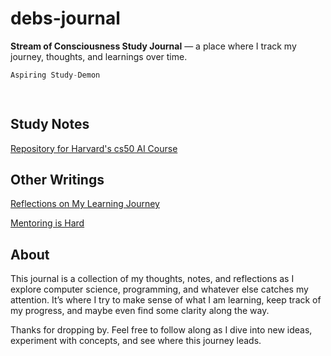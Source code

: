 # debs-journal
**Stream of Consciousness Study Journal** — a place where I track my journey, thoughts, and learnings over time.


```cpp
Aspiring Study-Demon

    
```

## Study Notes

[Repository for  Harvard's cs50 AI Course](https://debamitra.github.io/cs50-ai-journal/)


## Other Writings

[Reflections on My Learning Journey](https://debamitra.github.io/debs-journal/some-notes-ongoing-learning-journey.html)

[Mentoring is Hard](https://debamitra.github.io/debs-journal/mentoring-is-hard.html)




## About

This journal is a collection of my thoughts, notes, and reflections as I explore computer science, programming, and whatever else catches my attention. It’s where I try to make sense of what I am learning, keep track of my progress, and maybe even find some clarity along the way.

Thanks for dropping by. Feel free to follow along as I dive into new ideas, experiment with concepts, and see where this journey leads.
    

